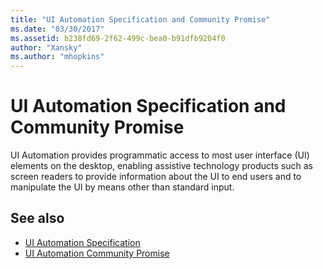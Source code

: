 ```yaml
---
title: "UI Automation Specification and Community Promise"
ms.date: "03/30/2017"
ms.assetid: b238fd69-2f62-499c-bea0-b91dfb9204f0
author: "Xansky"
ms.author: "mhopkins"
---
```

# UI Automation Specification and Community Promise
UI Automation provides programmatic access to most user interface (UI) elements on the desktop, enabling assistive technology products such as screen readers to provide information about the UI to end users and to manipulate the UI by means other than standard input.  
  
## See also
- [UI Automation Specification](https://go.microsoft.com/fwlink/?LinkId=108541)
- [UI Automation Community Promise](https://go.microsoft.com/fwlink/?LinkId=108542)
